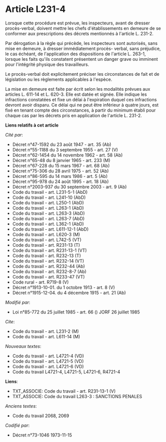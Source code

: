 # Article L231-4

Lorsque cette procédure est prévue, les inspecteurs, avant de dresser procès-verbal, doivent mettre les chefs
d'établissements en demeure de se conformer aux prescriptions des décrets mentionnés à l'article L. 231-2.

Par dérogation à la règle qui précède, les inspecteurs sont autorisés, sans mise en demeure, à dresser immédiatement procès-
verbal, sans préjudice, le cas échéant, de l'application des dispositions de l'article L. 263-1, lorsque les faits qu'ils
constatent présentent un danger grave ou imminent pour l'intégrité physique des travailleurs.

Le procès-verbal doit explicitement préciser les circonstances de fait et de législation ou les règlements applicables à
l'espèce.

La mise en demeure est faite par écrit selon les modalités prévues aux articles L. 611-14 et L. 620-3. Elle est datée et
signée. Elle indique les infractions constatées et fixe un délai à l'expiration duquel ces infractions devront avoir disparu.
Ce délai qui ne peut être inférieur à quatre jours, est fixé en tenant compte des circonstances, à partir du minimum établi
pour chaque cas par les décrets pris en application de l'article L. 231-2.

**Liens relatifs à cet article**

_Cité par_:

  - Décret n°47-1592 du 23 août 1947 - art. 35 (Ab)
  - Décret n°55-1188 du 3 septembre 1955 - art. 27 (V)
  - Décret n°62-1454 du 14 novembre 1962 - art. 58 (Ab)
  - Décret n°65-48 du 8 janvier 1965 - art. 233 (M)
  - Décret n°67-228 du 15 mars 1967 - art. 68 (Ab)
  - Décret n°75-306 du 28 avril 1975 - art. 52 (Ab)
  - Décret n°86-595 du 14 mars 1986 - art. 5 (Ab)
  - Décret n°95-978 du 24 août 1995 - art. 18 (Ab)
  - Décret n°2003-937 du 30 septembre 2003 - art. 9 (Ab)
  - Code du travail - art. L231-5-1 (AbD)
  - Code du travail - art. L241-10 (AbD)
  - Code du travail - art. L250-1 (AbD)
  - Code du travail - art. L263-1 (AbD)
  - Code du travail - art. L263-3 (AbD)
  - Code du travail - art. L263-7 (AbD)
  - Code du travail - art. L362-1 (AbD)
  - Code du travail - art. L611-12-1 (AbD)
  - Code du travail - art. L620-3 (M)
  - Code du travail - art. L742-5 (VT)
  - Code du travail - art. R231-13 (T)
  - Code du travail - art. R231-13-1 (VT)
  - Code du travail - art. R232-13 (T)
  - Code du travail - art. R232-14 (VT)
  - Code du travail - art. R232-44 (Ab)
  - Code du travail - art. R232-8-7 (Ab)
  - Code du travail - art. R233-47 (VT)
  - Code rural - art. R719-8 (V)
  - Décret n°1913-10-01. du 1 octobre 1913 - art. 8 (V)
  - Décret n°1915-12-04. du 4 décembre 1915 - art. 21 (Ab)

_Modifié par_:

  - Loi n°85-772 du 25 juillet 1985 - art. 66 () JORF 26 juillet 1985

_Cite_:

  - Code du travail - art. L231-2 (M)
  - Code du travail - art. L611-14 (M)

_Nouveaux textes_:

  - Code du travail - art. L4721-4 (VD)
  - Code du travail - art. L4721-5 (VD)
  - Code du travail - art. L4721-6 (VD)
  - Code du travail L4721-4, L4721-5, L4721-6, R4721-4

**Liens**:

  - TXT_ASSOCIE: Code du travail - art. R231-13-1 (V)
  - TXT_ASSOCIE: Code du travail L263-3 : SANCTIONS PENALES

_Anciens textes_:

  - Code du travail 2068, 2069

_Codifié par_:

  - Décret n°73-1046 1973-11-15
